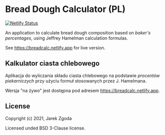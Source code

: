 # Bread Dough Calculator (PL)

[![Netlify Status](https://api.netlify.com/api/v1/badges/3dd1150d-881a-412d-a6da-995dd7757544/deploy-status)](https://app.netlify.com/sites/breadcalc/deploys)

An application to calculate bread dough composition based on *baker's percentages*, using Jeffrey Hamelman calculation formulas.

See https://breadcalc.netlify.app for live version.

## Kalkulator ciasta chlebowego

Aplikacja do wyliczania składu ciasta chlebowego na podstawie *procentów piekarniczych* przy użyciu formuł stosowanych przez J. Hamelmana.

Wersja "na żywo" jest dostępna pod adresem https://breadcalc.netlify.app.

## License

Copyright (c) 2021, Jarek Zgoda

Licensed unded BSD 3-Clause license.
